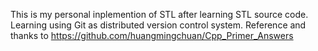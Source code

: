 This is my personal inplemention of STL after learning STL source code.
Learning using Git as distributed version control system.
Reference and thanks to https://github.com/huangmingchuan/Cpp_Primer_Answers
